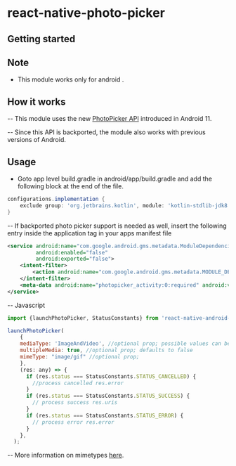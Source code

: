 # react-native-photo-picker

## Getting started

## Note

- This module works only for android .

## How it works

-- This module uses the new [PhotoPicker API](https://developer.android.com/training/data-storage/shared/photopicker) introduced in Android 11.

-- Since this API is backported, the module also works with previous versions of Android.

## Usage

- Goto app level build.gradle in android/app/build.gradle and add the following block at the end of the file.

```groovy
configurations.implementation {
    exclude group: 'org.jetbrains.kotlin', module: 'kotlin-stdlib-jdk8'
}
```

-- If backported photo picker support is needed as well, insert the following entry inside the application tag in your apps manifest file

```xml
<service android:name="com.google.android.gms.metadata.ModuleDependencies"
         android:enabled="false"
         android:exported="false">
    <intent-filter>
        <action android:name="com.google.android.gms.metadata.MODULE_DEPENDENCIES" />
    </intent-filter>
    <meta-data android:name="photopicker_activity:0:required" android:value="" />
</service>
```

-- Javascript

```javascript
import {launchPhotoPicker, StatusConstants} from 'react-native-android-photo-picker';

launchPhotoPicker(
    {
    mediaType: 'ImageAndVideo', //optional prop; possible values can be ImageAndVideo, ImageOnly, VideoOnly; defaults to ImageAndVideo
    multipleMedia: true, //optional prop; defaults to false
    mimeType: "image/gif" //optional prop;
    },
    (res: any) => {
      if (res.status === StatusConstants.STATUS_CANCELLED) {
        //process cancelled res.error
      }
      if (res.status === StatusConstants.STATUS_SUCCESS) {
        // process success res.uris
      }
      if (res.status === StatusConstants.STATUS_ERROR) {
        // process error res.error
      }
    },
  );
```

-- More information on mimetypes [here](https://developer.android.com/reference/androidx/media3/common/MimeTypes).
